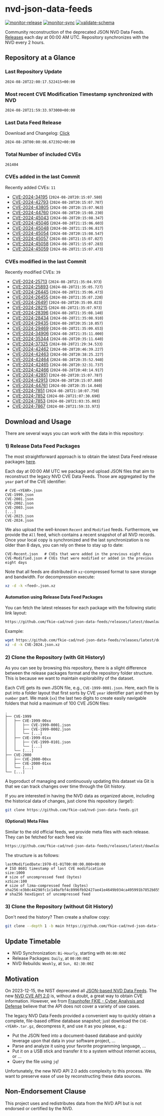 # nvd-json-data-feeds

[![monitor-release](https://github.com/fkie-cad/nvd-json-data-feeds/actions/workflows/monitor_release.yml/badge.svg)](https://github.com/fkie-cad/nvd-json-data-feeds/actions/workflows/monitor_release.yml)
[![monitor-sync](https://github.com/fkie-cad/nvd-json-data-feeds/actions/workflows/monitor_sync.yml/badge.svg)](https://github.com/fkie-cad/nvd-json-data-feeds/actions/workflows/monitor_sync.yml)
[![validate-schema](https://github.com/fkie-cad/nvd-json-data-feeds/actions/workflows/validate_schema.yml/badge.svg)](https://github.com/fkie-cad/nvd-json-data-feeds/actions/workflows/validate_schema.yml)

Community reconstruction of the deprecated JSON NVD Data Feeds.
[Releases](https://github.com/fkie-cad/nvd-json-data-feeds/releases/latest) each day at 00:00 AM UTC.
Repository synchronizes with the NVD every 2 hours.

## Repository at a Glance

### Last Repository Update

```plain
2024-08-28T22:00:17.522415+00:00
```

### Most recent CVE Modification Timestamp synchronized with NVD

```plain
2024-08-28T21:59:33.973000+00:00
```

### Last Data Feed Release

Download and Changelog: [Click](https://github.com/fkie-cad/nvd-json-data-feeds/releases/latest)

```plain
2024-08-28T00:00:08.672392+00:00
```

### Total Number of included CVEs

```plain
261404
```

### CVEs added in the last Commit

Recently added CVEs: `11`

- [CVE-2024-34195](CVE-2024/CVE-2024-341xx/CVE-2024-34195.json) (`2024-08-28T20:15:07.580`)
- [CVE-2024-42793](CVE-2024/CVE-2024-427xx/CVE-2024-42793.json) (`2024-08-28T20:15:07.707`)
- [CVE-2024-43805](CVE-2024/CVE-2024-438xx/CVE-2024-43805.json) (`2024-08-28T20:15:07.963`)
- [CVE-2024-44760](CVE-2024/CVE-2024-447xx/CVE-2024-44760.json) (`2024-08-28T20:15:08.230`)
- [CVE-2024-45043](CVE-2024/CVE-2024-450xx/CVE-2024-45043.json) (`2024-08-28T20:15:08.347`)
- [CVE-2024-45046](CVE-2024/CVE-2024-450xx/CVE-2024-45046.json) (`2024-08-28T21:15:06.603`)
- [CVE-2024-45048](CVE-2024/CVE-2024-450xx/CVE-2024-45048.json) (`2024-08-28T21:15:06.817`)
- [CVE-2024-45054](CVE-2024/CVE-2024-450xx/CVE-2024-45054.json) (`2024-08-28T20:15:08.547`)
- [CVE-2024-45057](CVE-2024/CVE-2024-450xx/CVE-2024-45057.json) (`2024-08-28T21:15:07.027`)
- [CVE-2024-45058](CVE-2024/CVE-2024-450xx/CVE-2024-45058.json) (`2024-08-28T21:15:07.283`)
- [CVE-2024-45059](CVE-2024/CVE-2024-450xx/CVE-2024-45059.json) (`2024-08-28T21:15:07.473`)


### CVEs modified in the last Commit

Recently modified CVEs: `39`

- [CVE-2024-25713](CVE-2024/CVE-2024-257xx/CVE-2024-25713.json) (`2024-08-28T21:35:04.973`)
- [CVE-2024-25893](CVE-2024/CVE-2024-258xx/CVE-2024-25893.json) (`2024-08-28T21:35:05.727`)
- [CVE-2024-26445](CVE-2024/CVE-2024-264xx/CVE-2024-26445.json) (`2024-08-28T21:35:06.473`)
- [CVE-2024-26455](CVE-2024/CVE-2024-264xx/CVE-2024-26455.json) (`2024-08-28T21:35:07.220`)
- [CVE-2024-26491](CVE-2024/CVE-2024-264xx/CVE-2024-26491.json) (`2024-08-28T20:35:09.023`)
- [CVE-2024-28215](CVE-2024/CVE-2024-282xx/CVE-2024-28215.json) (`2024-08-28T21:35:07.973`)
- [CVE-2024-28396](CVE-2024/CVE-2024-283xx/CVE-2024-28396.json) (`2024-08-28T21:35:08.140`)
- [CVE-2024-28434](CVE-2024/CVE-2024-284xx/CVE-2024-28434.json) (`2024-08-28T21:35:08.910`)
- [CVE-2024-29435](CVE-2024/CVE-2024-294xx/CVE-2024-29435.json) (`2024-08-28T20:35:10.057`)
- [CVE-2024-29469](CVE-2024/CVE-2024-294xx/CVE-2024-29469.json) (`2024-08-28T21:35:09.653`)
- [CVE-2024-34906](CVE-2024/CVE-2024-349xx/CVE-2024-34906.json) (`2024-08-28T21:35:11.000`)
- [CVE-2024-35344](CVE-2024/CVE-2024-353xx/CVE-2024-35344.json) (`2024-08-28T20:35:11.640`)
- [CVE-2024-37325](CVE-2024/CVE-2024-373xx/CVE-2024-37325.json) (`2024-08-28T21:29:34.533`)
- [CVE-2024-42462](CVE-2024/CVE-2024-424xx/CVE-2024-42462.json) (`2024-08-28T20:46:39.227`)
- [CVE-2024-42463](CVE-2024/CVE-2024-424xx/CVE-2024-42463.json) (`2024-08-28T20:38:25.227`)
- [CVE-2024-42464](CVE-2024/CVE-2024-424xx/CVE-2024-42464.json) (`2024-08-28T20:35:52.940`)
- [CVE-2024-42465](CVE-2024/CVE-2024-424xx/CVE-2024-42465.json) (`2024-08-28T20:32:31.737`)
- [CVE-2024-42466](CVE-2024/CVE-2024-424xx/CVE-2024-42466.json) (`2024-08-28T20:48:14.917`)
- [CVE-2024-42851](CVE-2024/CVE-2024-428xx/CVE-2024-42851.json) (`2024-08-28T20:15:07.787`)
- [CVE-2024-42913](CVE-2024/CVE-2024-429xx/CVE-2024-42913.json) (`2024-08-28T20:15:07.880`)
- [CVE-2024-44761](CVE-2024/CVE-2024-447xx/CVE-2024-44761.json) (`2024-08-28T20:35:14.040`)
- [CVE-2024-7851](CVE-2024/CVE-2024-78xx/CVE-2024-7851.json) (`2024-08-28T21:10:07.750`)
- [CVE-2024-7852](CVE-2024/CVE-2024-78xx/CVE-2024-7852.json) (`2024-08-28T21:07:30.690`)
- [CVE-2024-7853](CVE-2024/CVE-2024-78xx/CVE-2024-7853.json) (`2024-08-28T21:03:35.003`)
- [CVE-2024-7867](CVE-2024/CVE-2024-78xx/CVE-2024-7867.json) (`2024-08-28T21:59:33.973`)


## Download and Usage

There are several ways you can work with the data in this repository:

### 1) Release Data Feed Packages

The most straightforward approach is to obtain the latest Data Feed release packages [here](https://github.com/fkie-cad/nvd-json-data-feeds/releases/latest).

Each day at 00:00 AM UTC we package and upload JSON files that aim to reconstruct the legacy NVD CVE Data Feeds.
Those are aggregated by the `year` part of the CVE identifier:

```
# CVE-<YEAR>.json
CVE-1999.json
CVE-2001.json
CVE-2002.json
CVE-2003.json
[...]
CVE-2023.json
CVE-2024.json
```

We also upload the well-known `Recent` and `Modified` feeds.
Furthermore, we provide the `All` feed, which contains a recent snapshot of all NVD records.
Once your local copy is synchronized and the last synchronization is no older than 8 days, you can rely on these to stay up to date:

```plain
CVE-Recent.json   # CVEs that were added in the previous eight days
CVE-Modified.json # CVEs that were modified or added in the previous eight days
```

Note that all feeds are distributed in `xz`-compressed format to save storage and bandwidth.
For decompression execute:

```sh
xz -d -k <feed>.json.xz
```

#### Automation using Release Data Feed Packages

You can fetch the latest releases for each package with the following static link layout:

```sh
https://github.com/fkie-cad/nvd-json-data-feeds/releases/latest/download/CVE-<YEAR>.json.xz
```

Example:

```sh
wget https://github.com/fkie-cad/nvd-json-data-feeds/releases/latest/download/CVE-2024.json.xz
xz -d -k CVE-2024.json.xz
```

### 2) Clone the Repository (with Git History)

As you can see by browsing this repository, there is a slight difference between the release packages format and the repository folder structure.
This is because we want to maintain explorability of the dataset.

Each CVE gets its own JSON file, e.g., `CVE-1999-0001.json`.
Here, each file is put into a folder layout that first sorts by CVE `year` identifier part and then by `number` part.
We mask (`xx`) the last two digits to create easily navigable folders that hold a maximum of 100 CVE JSON files:

```plain
.
├── CVE-1999
│   ├── CVE-1999-00xx
│   │   ├── CVE-1999-0001.json
│   │   ├── CVE-1999-0002.json
│   │   └── [...]
│   ├── CVE-1999-01xx
│   │   ├── CVE-1999-0101.json
│   │   └── [...]
│   └── [...]
├── CVE-2000
│   ├── CVE-2000-00xx
│   ├── CVE-2000-01xx
│   └── [...]
└── [...]
```

A byproduct of managing and continuously updating this dataset via Git is that we can track changes over time through the Git history.

If you are interested in having the NVD data as organized above, including the historical data of changes, just clone this repository (large!):

```sh
git clone https://github.com/fkie-cad/nvd-json-data-feeds.git
```

#### (Optional) Meta Files

Similar to the old official feeds, we provide meta files with each release. They can be fetched for each feed via:

```sh
https://github.com/fkie-cad/nvd-json-data-feeds/releases/latest/download/CVE-<YEAR>.meta
```

The structure is as follows:

```plain
lastModifiedDate:1970-01-01T00:00:00.000+00:00                          # ISO 8601 timestamp of last CVE modification
size:1000                                                               # size of uncompressed feed (bytes)
xzSize:100                                                              # size of lzma-compressed feed (bytes)
sha256:e3b0c44298fc1c149afbf4c8996fb92427ae41e4649b934ca495991b7852b855 # sha256 hexdigest of uncompressed feed
```

### 3) Clone the Repository (without Git History)

Don't need the history? Then create a shallow copy:

```sh
git clone --depth 1 -b main https://github.com/fkie-cad/nvd-json-data-feeds.git
```


## Update Timetable

* NVD Synchronization: `Bi-Hourly`, starting with `00:00:00Z`
* Release Packages: `Daily`, at `00:00:00Z`
* NVD Rebuilds: `Weekly`, at `Sun, 02:30:00Z`


## Motivation

On 2023-12-15, the NIST deprecated all [JSON-based NVD Data Feeds](https://nvd.nist.gov/vuln/data-feeds#divRetirementBanner-1).
The new [NVD CVE API 2.0](https://nvd.nist.gov/developers/vulnerabilities) is, without a doubt, a great way to obtain CVE information.
However, we from [Fraunhofer FKIE - Cyber Analysis and Defense](https://www.fkie.fraunhofer.de/en/departments/cad.html) believe that the API does not cover a variety of use cases.

The legacy NVD Data Feeds provided a convenient way to quickly obtain a complete, file-based offline database snapshot; just download the `CVE-<YEAR>.tar.gz`, decompress it, and use it as you please, e.g.:

- Put the JSON feed into a document-based database and quickly leverage upon that data in your software project, ...
- Parse and analyze it using your favorite programming language, ...
- Put it on a USB stick and transfer it to a system without internet access, or ...
- Query the file using `jq`!

Unfortunately, the new NVD API 2.0 adds complexity to this process.
We want to preserve ease of use by reconstructing these data sources.

## Non-Endorsement Clause

This project uses and redistributes data from the NVD API but is not endorsed or certified by the NVD.